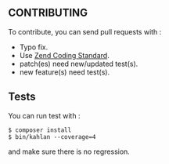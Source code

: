 CONTRIBUTING
------------
To contribute, you can send pull requests with :

- Typo fix.
- Use [Zend Coding Standard](https://github.com/zendframework/zend-coding-standard).
- patch(es) need new/updated test(s).
- new feature(s) need test(s).

Tests
-----
You can run test with :
```shell
$ composer install
$ bin/kahlan --coverage=4
```
and make sure there is no regression.